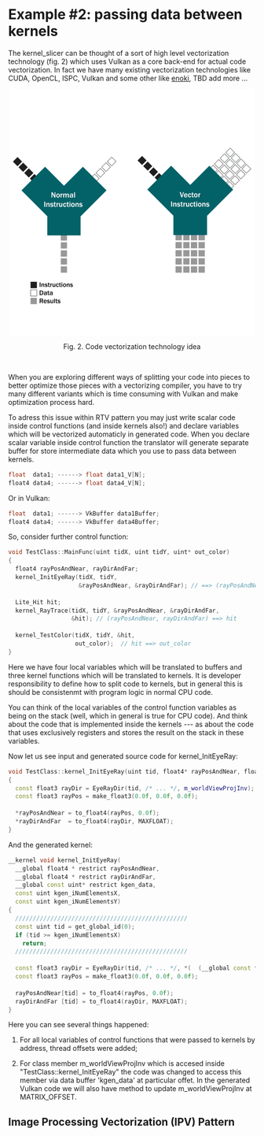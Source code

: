 
# Example #2: passing data between kernels

The kernel_slicer can be thought of a sort of high level vectorization technology (fig. 2) which uses Vulkan as a core back-end for actual code vectorization. In fact we have many existing vectorization technologies like CUDA, OpenCL, ISPC, Vulkan and some other like [enoki](https://github.com/mitsuba-renderer/enoki "structured vectorization and differentiation on modern processor architectures"), TBD add more ...

<p align = "center"><img src="vector_inst.png" width = "500" align = "center"></p><p align = "center">Fig. 2. Code vectorization technology idea</p><BR>

When you are exploring different ways of splitting your code into pieces to better optimize those pieces with a vectorizing compiler, you have to try many different variants which is time consuming with Vulkan and make optimization process hard.

To adress this issue within RTV pattern you may just write scalar code inside control functions (and inside kernels also!) and declare variables which will be vectorized automaticly in generated code. When you declare scalar variable inside control function the translator will generate separate buffer for store intermediate data which you use to pass data between kernels.

```cpp
float  data1; ------> float data1_V[N];
float4 data4; ------> float data4_V[N];
```

Or in Vulkan:
```cpp
float  data1; ------> VkBuffer data1Buffer;
float4 data4; ------> VkBuffer data4Buffer;
```

So, consider further control function:

```cpp
void TestClass::MainFunc(uint tidX, uint tidY, uint* out_color)
{
  float4 rayPosAndNear, rayDirAndFar;
  kernel_InitEyeRay(tidX, tidY, 
                    &rayPosAndNear, &rayDirAndFar); // ==> (rayPosAndNear, rayDirAndFar)

  Lite_Hit hit;
  kernel_RayTrace(tidX, tidY, &rayPosAndNear, &rayDirAndFar, 
                  &hit); // (rayPosAndNear, rayDirAndFar) ==> hit
  
  kernel_TestColor(tidX, tidY, &hit, 
                   out_color);  // hit ==> out_color
}
```

Here we have four local variables which will be translated to buffers and three kernel functions which will be translated to kernels. It is developer responsibility to define how to split code to kernels, but in general this is should be consistenmt with program logic in normal CPU code.

You can think of the local variables of the control function variables as being on the stack (well, which in general is true for CPU code). And think about the code that is implemented inside the kernels --- as about the code that uses exclusively registers and stores the result on the stack in these variables.

Now let us see input and generated source code for kernel_InitEyeRay:
```cpp
void TestClass::kernel_InitEyeRay(uint tid, float4* rayPosAndNear, float4* rayDirAndFar)
{
  const float3 rayDir = EyeRayDir(tid, /* ... */, m_worldViewProjInv); 
  const float3 rayPos = make_float3(0.0f, 0.0f, 0.0f);
  
  *rayPosAndNear = to_float4(rayPos, 0.0f);
  *rayDirAndFar  = to_float4(rayDir, MAXFLOAT);
}
```
And the generated kernel:

```cpp
__kernel void kernel_InitEyeRay(
  __global float4 * restrict rayPosAndNear,
  __global float4 * restrict rayDirAndFar,
  __global const uint* restrict kgen_data,
  const uint kgen_iNumElementsX,
  const uint kgen_iNumElementsY)
{
  /////////////////////////////////////////////////
  const uint tid = get_global_id(0);
  if (tid >= kgen_iNumElementsX)
    return;
  /////////////////////////////////////////////////

  const float3 rayDir = EyeRayDir(tid, /* ... */, *(  (__global const float4x4*)(kgen_data+MATRIX_OFFSET)  )); 
  const float3 rayPos = make_float3(0.0f, 0.0f, 0.0f);
  
  rayPosAndNear[tid] = to_float4(rayPos, 0.0f);
  rayDirAndFar [tid] = to_float4(rayDir, MAXFLOAT);
}
```

Here you can see several things happened:

1. For all local variables of control functions that were passed to kernels by address, thread offsets were added;

2. For class member m_worldViewProjInv which is accesed inside "TestClass::kernel_InitEyeRay" the code was changed to access this member via data buffer 'kgen_data' at particular offet. In the generated Vulkan code we will also have method to update m_worldViewProjInv at MATRIX_OFFSET.


## Image Processing Vectorization (IPV) Pattern

